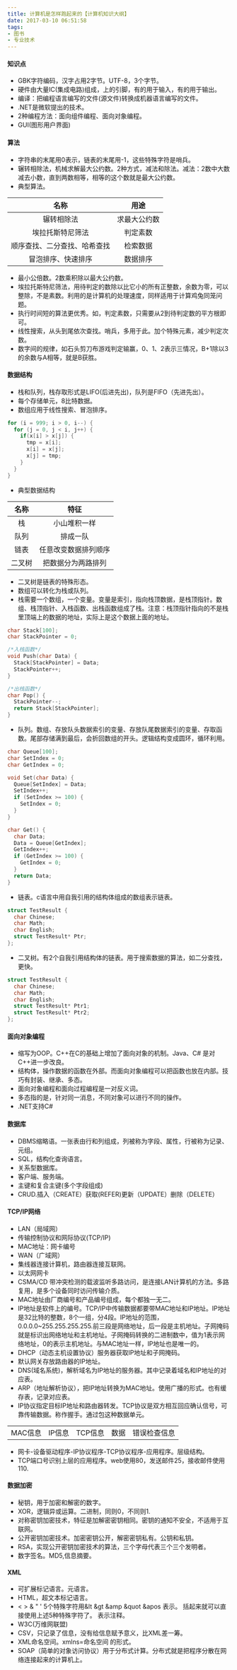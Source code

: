 ```yaml
---
title: 计算机是怎样跑起来的【计算机知识大纲】
date: 2017-03-10 06:51:58
tags:
- 图书
- 专业技术
---
```


#### 知识点

- GBK字符编码，汉字占用2字节。UTF-8，3个字节。
- 硬件由大量IC(集成电路)组成，上的引脚，有的用于输入，有的用于输出。
- 编译：把编程语言编写的文件(源文件)转换成机器语言编写的文件。
- .NET是微软提出的技术。
- 2种编程方法：面向组件编程、面向对象编程。
- GUI(图形用户界面)

#### 算法

- 字符串的末尾用0表示，链表的末尾用-1，这些特殊字符是哨兵。
- 辗转相除法，机械求解最大公约数。2种方式，减法和除法。减法：2数中大数减去小数，直到两数相等，相等的这个数就是最大公约数。
- 典型算法。

|名称|用途|
|:--:|:--:|
|辗转相除法|求最大公约数|
|埃拉托斯特尼筛法|判定素数|
|顺序查找、二分查找、哈希查找|检索数据|
|冒泡排序、快速排序|数据排序|
- 最小公倍数。2数乘积除以最大公约数。
- 埃拉托斯特尼筛法，用待判定的数除以比它小的所有正整数，余数为零，可以整除，不是素数。利用的是计算机的处理速度，同样适用于计算鸡兔同笼问题。
- 执行时间短的算法更优秀。如，判定素数，只需要从2到待判定数的平方根即可。
- 线性搜索，从头到尾依次查找。哨兵，多用于此。加个特殊元素，减少判定次数。
- 数字间的规律，如石头剪刀布游戏判定输赢，0、1、2表示三情况，B+1除以3的余数与A相等，就是B获胜。

#### 数据结构

- 栈和队列，栈存取形式是LIFO(后进先出)，队列是FIFO（先进先出）。
- 每个存储单元，8比特数据。
- 数组应用于线性搜索、冒泡排序。

``` c
for (i = 999; i > 0, i--) {
  for (j = 0, j < i, j++) {
    if(x[i] > x[j]) {
      tmp = x[i];
      x[i] = x[j];
      x[j] = tmp;
    }
  }
}
```

- 典型数据结构

|名称|特征|
|:--:|:--:|
|栈|小山堆积一样|
|队列|排成一队|
|链表|任意改变数据排列顺序|
|二叉树|把数据分为两路排列|

- 二叉树是链表的特殊形态。
- 数组可以转化为栈或队列。
- 栈需要一个数组，一个变量。变量是索引，指向栈顶数据，是栈顶指针。数组、栈顶指针、入栈函数、出栈函数组成了栈。注意：栈顶指针指向的不是栈里顶端上的数据的地址，实际上是这个数据上面的地址。

``` c
char Stack[100];
char StackPointer = 0;

/*入栈函数*/
void Push(char Data) {
  Stack[StackPointer] = Data;
  StackPointer++;
}

/*出栈函数*/
char Pop() {
  StackPointer--;
  return Stack[StackPointer];
}
```

- 队列。数组、存放队头数据索引的变量、存放队尾数据索引的变量、存取函数。尾部存储满到最后，会折回数组的开头。逻辑结构变成圆环，循环利用。

``` c
char Queue[100];
char SetIndex = 0;
char GetIndex = 0;

void Set(char Data) {
  Queue[SetIndex] = Data;
  SetIndex++;
  if (SetIndex >= 100) {
    SetIndex = 0;
  }
}

char Get() {
  char Data;
  Data = Queue[GetIndex];
  GetIndex++;
  if (GetIndex >= 100) {
    GetIndex = 0;
  }
  return Data;
}
```

- 链表。c语言中用自我引用的结构体组成的数组表示链表。

``` c
struct TestResult {
  char Chinese;
  char Math;
  char English;
  struct TestResult* Ptr;
};
```

- 二叉树。有2个自我引用结构体的链表。用于搜索数据的算法，如二分查找，更快。

``` c
struct TestResult {
  char Chinese;
  char Math;
  char English;
  struct TestResult* Ptr1;
  struct TestResult* Ptr2;
};
```

#### 面向对象编程

- 缩写为OOP。C++在C的基础上增加了面向对象的机制。Java、C# 是对C++进一步改良。
- 结构体，操作数据的函数在外部。而面向对象编程可以把函数也放在内部。技巧有封装、继承、多态。
- 面向对象编程和面向过程编程是一对反义词。
- 多态指的是，针对同一消息，不同对象可以进行不同的操作。
- .NET支持C#

#### 数据库

- DBMS缩略语。一张表由行和列组成，列被称为字段、属性，行被称为记录、元组。
- SQL，结构化查询语言。
- 关系型数据库。
- 客户端、服务端。
- 主键和复合主键(多个字段组成)
- CRUD.插入（CREATE）获取(REFER)更新（UPDATE）删除（DELETE）

#### TCP/IP网络

- LAN（局域网）
- 传输控制协议和网际协议(TCP/IP)
- MAC地址：网卡编号
- WAN（广域网）
- 集线器连接计算机，路由器连接互联网。
- 以太网网卡
- CSMA/CD 带冲突检测的载波监听多路访问，是连接LAN计算机的方法。多路复用，是多个设备同时访问传输介质。
- MAC地址由厂商编号和产品编号组成，每个都独一无二。
- IP地址是软件上的编号。TCP/IP中传输数据都要带MAC地址和IP地址。IP地址是32比特的整数，8个一组，分4段。IP地址的范围，0.0.0.0~255.255.255.255.前三段是网络地址，后一段是主机地址。子网掩码就是标识出网络地址和主机地址。子网掩码转换的二进制数中，值为1表示网络地址，0的表示主机地址。与MAC地址一样，IP地址也是唯一的。
- DHCP（动态主机设置协议）服务器获取IP地址和子网掩码。
- 默认网关存放路由器的IP地址。
- DNS(域名系统)，解析域名为IP地址的服务器。其中记录着域名和IP地址的对应表。
- ARP（地址解析协议），把IP地址转换为MAC地址。使用广播的形式。也有缓存表，记录对应表。
- IP协议指定目标IP地址和路由器转发。TCP协议是双方相互回应确认信号，可靠传输数据。称作握手。通过包这种数据单元。

||||||
|:--:|:--:|:--:|:--:|:--:|
|MAC信息|IP信息|TCP信息|数据|错误检查信息|

- 网卡-设备驱动程序-IP协议程序-TCP协议程序-应用程序。层级结构。
- TCP端口号识别上层的应用程序。web使用80，发送邮件25，接收邮件使用110.

#### 数据加密

- 秘钥，用于加密和解密的数字。
- XOR，逻辑异或运算。二进制，同则0，不同则1.
- 对称密钥加密技术，特征是加解密密钥相同。密钥的通知不安全，不适用于互联网。
- 公开密钥加密技术。加密密钥公开，解密密钥私有。公钥和私钥。
- RSA，实现公开密钥加密技术的算法，三个字母代表三个三个发明者。
- 数字签名。MD5,信息摘要。

#### XML

- 可扩展标记语言。元语言。
- HTML，超文本标记语言。
- < > & " ' 5个特殊字符用&lt &gt &amp &quot &apos 表示。<![CDATA[  ]]> 括起来就可以直接使用上述5种特殊字符了。<!-- --> 表示注释。
- W3C(万维网联盟)
- CSV，只记录了信息，没有给信息赋予意义，比XML差一筹。
- XML命名空间。xmlns=命名空间 的形式。
- SOAP（简单的对象访问协议）用于分布式计算。分布式就是把程序分散在网络连接起来的计算机上。

